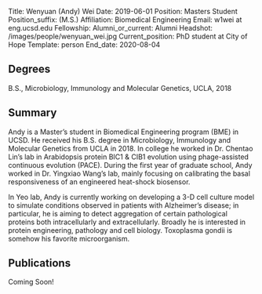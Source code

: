 Title: Wenyuan (Andy) Wei
Date: 2019-06-01
Position: Masters Student
Position_suffix: (M.S.)
Affiliation: Biomedical Engineering
Email: w1wei at eng.ucsd.edu
Fellowship: 
Alumni_or_current: Alumni
Headshot: /images/people/wenyuan_wei.jpg
Current_position: PhD student at City of Hope
Template: person
End_date: 2020-08-04
<!-- Status: draft -->

## Degrees

B.S., Microbiology, Immunology and Molecular Genetics, UCLA, 2018 </br>


## Summary

Andy is a Master’s student in Biomedical Engineering program (BME) in UCSD. He received his B.S. degree in Microbiology, Immunology and Molecular Genetics from UCLA in 2018. In college he worked in Dr. Chentao Lin’s lab in Arabidopsis protein BIC1 & CIB1 evolution using phage-assisted continuous evolution (PACE). During the first year of graduate school, Andy worked in Dr. Yingxiao Wang’s lab, mainly focusing on calibrating the basal responsiveness of an engineered heat-shock biosensor. 

In Yeo lab, Andy is currently working on developing a 3-D cell culture model to simulate conditions observed in patients with Alzheimer’s disease; in particular, he is aiming to detect aggregation of certain pathological proteins both intracellularly and extracellularly. Broadly he is interested in protein engineering, pathology and cell biology. Toxoplasma gondii is somehow his favorite microorganism. 


## Publications
Coming Soon!
